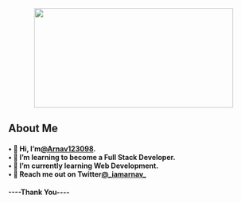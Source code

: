 <!--Readme.md-->
<div id="header" align="center">
  <img src="https://smmpackage.in/wp-content/uploads/2021/07/develpoment.gif" height="200"width="400" />
</div>
<h2>About Me</h2>
<h4>
• 👋 Hi, I’m<a href="https://github.com/Arnav123098">@Arnav123098</a>.<br>
• 👀 I’m learning to become a Full Stack Developer.<br>
• 🌱 I’m currently learning Web Development.<br>
• 💬 Reach me out on Twitter<a href="https://www.twitter.com/_iamarnav_">@_iamarnav_</a></h4>
<strong>----Thank You----</strong>

<!---
Arnav123098/Arnav123098 is a ✨ special ✨ repository because its `README.md` (this file) appears on your GitHub profile.
You can click the Preview link to take a look at your changes.
--->
